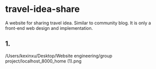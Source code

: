 # travel-idea-share
A website for sharing travel idea. Similar to community blog.  It is only a front-end web design and implementation. 

## 1. 
/Users/kexinxu/Desktop/Website engineering/group project/localhost_8000_home (1).png
